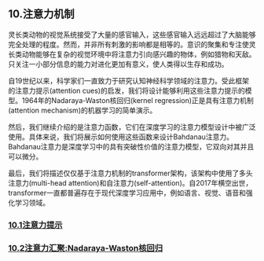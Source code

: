 ## 10.注意力机制

灵长类动物的视觉系统接受了大量的感官输入，这些感官输入远远超过了大脑能够完全处理的程度。然而，并非所有刺激的影响都是相等的。意识的聚集和专注使灵长类动物能够在复杂的视觉环境中将注意力引向感兴趣的物体，例如猎物和天敌。只关注一小部分信息的能力对进化更加有意义，使人类得以生存和成功。

自19世纪以来，科学家们一直致力于研究认知神经科学领域的注意力。受此框架的注意力提示(attention cues)的启发，我们将设计能够利用这些注意力提示的模型。1964年的Nadaraya-Waston核回归(kernel regression)正是具有注意力机制(attention mechanism)的机器学习的简单演示。

然后，我们继续介绍的是注意力函数，它们在深度学习的注意力模型设计中被广泛使用。具体来说，我们将展示如何使用这些函数来设计Bahdanau注意力。Bahdanau注意力是深度学习中的具有突破性价值的注意力模型，它双向对其并且可以微分。

最后，我们将描述仅仅基于注意力机制的transformer架构，该架构中使用了多头注意力(multi-head attention)和自注意力(self-attention)。自2017年横空出世，transformer一直都普遍存在于现代深度学习应用中，例如语言、视觉、语音和强化学习领域。

### [10.1注意力提示](./10_1.ipynb)
### [10.2注意力汇聚:Nadaraya-Waston核回归](./10_2.ipynb)